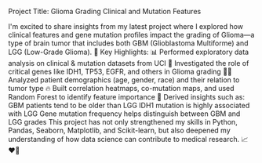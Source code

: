  Project Title: Glioma Grading Clinical and Mutation Features

I'm excited to share insights from my latest project where I explored how clinical features and gene mutation profiles impact the grading of Glioma—a type of brain tumor that includes both GBM (Glioblastoma Multiforme) and LGG (Low-Grade Glioma).
🧠 Key Highlights:
📊 Performed exploratory data analysis on clinical & mutation datasets from UCI
🧬 Investigated the role of critical genes like IDH1, TP53, EGFR, and others in Glioma grading
👨‍⚕️ Analyzed patient demographics (age, gender, race) and their relation to tumor type
🔥 Built correlation heatmaps, co-mutation maps, and used Random Forest to identify feature importance
🧾 Derived insights such as:
GBM patients tend to be older than LGG
IDH1 mutation is highly associated with LGG
Gene mutation frequency helps distinguish between GBM and LGG grades
This project has not only strengthened my skills in Python, Pandas, Seaborn, Matplotlib, and Scikit-learn, but also deepened my understanding of how data science can contribute to medical research. 📈❤️‍🧬
